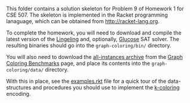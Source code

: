 This folder contains a solution skeleton for Problem 9 of Homework
1 for CSE 507. The skeleton is implemented in the Racket programming lanaguage,
which can be obtained from http://racket-lang.org.

To complete the homework, you will need to download and compile
the latest version of the
[Lingeling](http://fmv.jku.at/lingeling/) and, optionally,
[Glucose](http://www.labri.fr/perso/lsimon/glucose/) SAT solver.  The resulting 
binaries should go into the `graph-coloring/bin/` directory.

You will also need to download the [all-instances archive](https://sites.google.com/site/graphcoloring/files/all-instaces.tar.gz) from the [Graph Coloring Benchmarks](https://sites.google.com/site/graphcoloring/) page, and place its contents into the `graph-coloring/data/` directory.

With this in place, see the [examples.rkt](src/examples.rkt) file for a quick tour of the data-structures and procedures you should use to implement the [k-coloring](src/k-coloring.rkt) encoding. 
